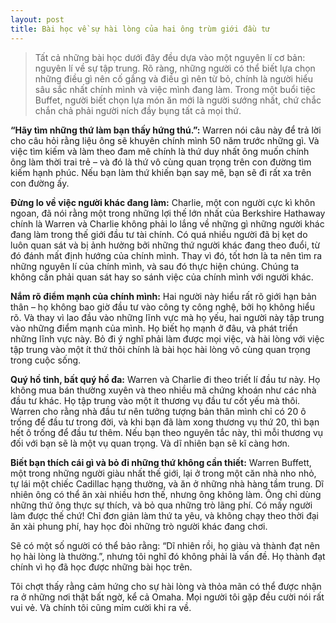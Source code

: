 ```yaml
---
layout: post
title: Bài học về sự hài lòng của hai ông trùm giới đầu tư
---
```


> Tất cả những bài học dưới đây đều dựa vào một nguyên lí cơ bản: nguyên lí về sự tập trung. Rõ ràng, những người có thể biết lựa chọn những điều gì nên cố gắng và điều gì nên từ bỏ, chính là người hiểu sâu sắc nhất chính mình và việc mình đang làm. Trong một buổi tiệc Buffet, người biết chọn lựa món ăn mới là người sướng nhất, chứ chắc chắn chả phải người ních đầy bụng tất cả mọi thứ.

**“Hãy tìm những thứ làm bạn thấy hứng thú.”:** Warren nói câu này để trả lời cho câu hỏi rằng liệu ông sẽ khuyên chính mình 50 năm trước những gì. Và việc tìm kiếm và làm theo đam mê chính là thứ duy nhất ông muốn chính ông làm thời trai trẻ – và đó là thứ vô cùng quan trọng trên con đường tìm kiếm hạnh phúc. Nếu bạn làm thứ khiến bạn say mê, bạn sẽ đi rất xa trên con đường ấy.

**Đừng lo về việc người khác đang làm:** Charlie, một con người cực kì khôn ngoan, đã nói rằng một trong những lợi thế lớn nhất của Berkshire Hathaway chính là Warren và Charlie không phải lo lắng về những gì những người khác đang làm trong thế giới đầu tư tài chính. Có quá nhiều người đã bị kẹt do luôn quan sát và bị ảnh hưởng bởi những thứ người khác đang theo đuổi, từ đó đánh mất định hướng của chính mình. Thay vì đó, tốt hơn là ta nên tìm ra những nguyên lí của chính mình, và sau đó thực hiện chúng. Chúng ta không cần phải quan sát hay so sánh việc của chính mình với người khác.

**Nắm rõ điểm mạnh của chính mình:** Hai người này hiểu rất rõ giới hạn bản thân – họ không bao giờ đầu tư vào công ty công nghệ, bởi họ không hiểu rõ. Và thay vì lao đầu vào những lĩnh vực mà họ yếu, hai người này tập trung vào những điểm mạnh của mình. Họ biết họ mạnh ở đâu, và phát triển những lĩnh vực này. Bỏ đi ý nghĩ phải làm được mọi việc, và hài lòng với việc tập trung vào một ít thứ thôi chính là bài học hài lòng vô cùng quan trọng trong cuộc sống.

**Quý hồ tinh, bất quý hồ đa:** Warren và Charlie đi theo triết lí đầu tư này. Họ không mua bán thường xuyên và theo nhiều mã chứng khoán như các nhà đầu tư khác. Họ tập trung vào một ít thương vụ đầu tư cốt yếu mà thôi. Warren cho rằng nhà đầu tư nên tưởng tượng bản thân mình chỉ có 20 ô trống để đầu tư trong đời, và khi bạn đã làm xong thương vụ thứ 20, thì bạn hết ô trống để đầu tư thêm. Nếu bạn theo nguyên tắc này, thì mỗi thương vụ đối với bạn sẽ là một vụ quan trọng. Và dĩ nhiên bạn sẽ kĩ càng hơn.

**Biết bạn thích cái gì và bỏ đi những thứ không cần thiết:** Warren Buffett, một trong những người giàu nhất thế giới, lại ở trong một căn nhà nho nhỏ, tự lái một chiếc Cadillac hạng thường, và ăn ở những nhà hàng tầm trung. Dĩ nhiên ông có thể ăn xài nhiều hơn thế, nhưng ông không làm. Ông chỉ dùng những thứ ông thực sự thích, và bỏ qua những trò lãng phí. Có mấy người làm được thế chứ! Chỉ đơn giản làm thứ ta yêu, và không chạy theo thời đại ăn xài phung phí, hay học đòi những trò người khác đang chơi.

Sẽ có một số người có thể bảo rằng: “Dĩ nhiên rồi, họ giàu và thành đạt nên họ hài lòng là thường.”, nhưng tôi nghĩ đó không phải là vấn đề. Họ thành đạt chính vì họ đã học được những bài học trên.

Tôi chợt thấy rằng cảm hứng cho sự hài lòng và thỏa mãn có thể được nhận ra ở những nơi thật bất ngờ, kể cả Omaha. Mọi người tôi gặp đều cười nói rất vui vẻ. Và chính tôi cũng mỉm cười khi ra về.
